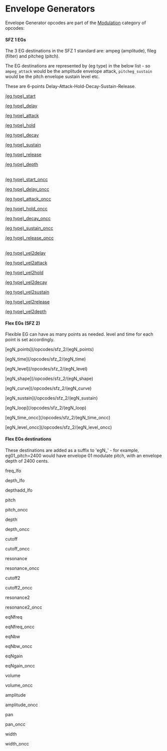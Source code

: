 ---
---
# Envelope Generators

Envelope Generator opcodes are part of the [Modulation](/categories/modulation)
category of opcodes:

#### SFZ 1 EGs

The 3 EG destinations in the SFZ 1 standard are: ampeg (amplitude),
fileg (filter) and pitcheg (pitch).

The EG destinations are represented by (eg type) in the below list - so
`ampeg_attack` would be the amplitude envelope attack, `pitcheg_sustain` would be
the pitch envelope sustain level etc.

These are 6-points Delay-Attack-Hold-Decay-Sustain-Release.

[(eg type)_start](/opcodes/sfz_1/(eg_type)_start)

[(eg type)_delay](/opcodes/sfz_1/(eg_type)_delay)

[(eg type)_attack](/opcodes/sfz_1/(eg_type)_attack)

[(eg type)_hold](/opcodes/sfz_1/(eg_type)_hold)

[(eg type)_decay](/opcodes/sfz_1/(eg_type)_decay)

[(eg type)_sustain](/opcodes/sfz_1/(eg_type)_sustain)

[(eg type)_release](/opcodes/sfz_1/(eg_type)_release)

[(eg type)_depth](/opcodes/sfz_1/(eg_type)_depth)
<br/><br/>

[(eg type)_start_oncc](/opcodes/sfz_1/(eg_type)_start_oncc)

[(eg type)_delay_oncc](/opcodes/sfz_1/(eg_type)_delay_oncc)

[(eg type)_attack_oncc](/opcodes/sfz_1/(eg_type)_attack_oncc)

[(eg type)_hold_oncc](/opcodes/sfz_1/(eg_type)_hold_oncc)

[(eg type)_decay_oncc](/opcodes/sfz_1/(eg_type)_decay_oncc)

[(eg type)_sustain_oncc](/opcodes/sfz_1/(eg_type)_sustain_oncc)

[(eg type)_release_oncc](/opcodes/sfz_1/(eg_type)_release_oncc)
<br/><br/>

[(eg type)_vel2delay](/opcodes/sfz_1/(eg_type)_vel2delay)

[(eg type)_vel2attack](/opcodes/sfz_1/(eg_type)_vel2attack)

[(eg type)_vel2hold](/opcodes/sfz_1/(eg_type)_vel2hold)

[(eg type)_vel2decay](/opcodes/sfz_1/(eg_type)_vel2decay)

[(eg type)_vel2sustain](/opcodes/sfz_1/(eg_type)_vel2sustain)

[(eg type)_vel2release](/opcodes/sfz_1/(eg_type)_vel2release)

[(eg type)_vel2depth](/opcodes/sfz_1/(eg_type)_vel2depth)

#### Flex EGs (SFZ 2)

Flexible EG can have as many points as needed. level and time for each point is
set accordingly.

[egN_points](/opcodes/sfz_2/(egN_points)

[egN_time](/opcodes/sfz_2/(egN_time)

[egN_level](/opcodes/sfz_2/(egN_level)

[egN_shape](/opcodes/sfz_2/(egN_shape)

[egN_curve](/opcodes/sfz_2/(egN_curve)

[egN_sustain](/opcodes/sfz_2/(egN_sustain)

[egN_loop](/opcodes/sfz_2/(egN_loop)

[egN_time_oncc](/opcodes/sfz_2/(egN_time_oncc)

[egN_level_oncc](/opcodes/sfz_2/(egN_level_oncc)

#### Flex EGs destinations

These destinations are added as a suffix to 'egN_' - for example,
eg01_pitch=2400 would have envelope 01 modulate pitch,
with an envelope depth of 2400 cents.

freq_lfo

depth_lfo

depthadd_lfo

pitch

pitch_oncc

depth

depth_oncc

cutoff

cutoff_oncc

resonance

resonance_oncc

cutoff2

cutoff2_oncc

resonance2

resonance2_oncc

eqNfreq

eqNfreq_oncc

eqNbw

eqNbw_oncc

eqNgain

eqNgain_oncc

volume

volume_oncc

amplitude

amplitude_oncc

pan

pan_oncc

width

width_oncc 
